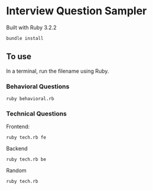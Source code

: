 # Interview Question Sampler

Built with Ruby 3.2.2

```
bundle install
```

## To use
In a terminal, run the filename using Ruby. 

### Behavioral Questions

```
ruby behavioral.rb
```

### Technical Questions

Frontend: 
```
ruby tech.rb fe
```

Backend
```
ruby tech.rb be
```

Random
```
ruby tech.rb
```
